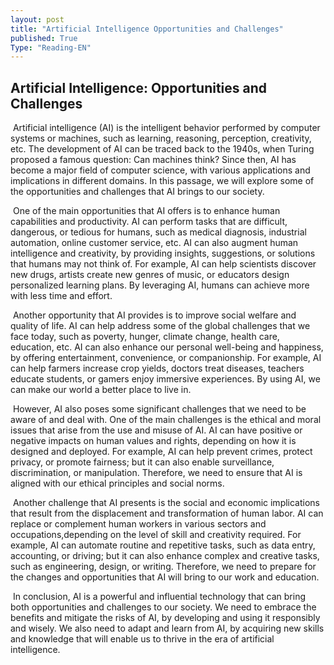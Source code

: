 ```yaml
---
layout: post
title: "Artificial Intelligence Opportunities and Challenges"
published: True
Type: "Reading-EN"
---
```


## Artificial Intelligence: Opportunities and Challenges

​	Artificial intelligence (AI) is the intelligent behavior performed by computer systems or machines, such as learning, reasoning, perception, creativity, etc. The development of AI can be traced back to the 1940s, when Turing proposed a famous question: Can machines think? Since then, AI has become a major field of computer science, with various applications and implications in different domains. In this passage, we will explore some of the opportunities and challenges that AI brings to our society.

​	One of the main opportunities that AI offers is to enhance human capabilities and productivity. AI can perform tasks that are difficult, dangerous, or tedious for humans, such as medical diagnosis, industrial automation, online customer service, etc. AI can also augment human intelligence and creativity, by providing insights, suggestions, or solutions that humans may not think of. For example, AI can help scientists discover new drugs, artists create new genres of music, or educators design personalized learning plans. By leveraging AI, humans can achieve more with less time and effort.

​	Another opportunity that AI provides is to improve social welfare and quality of life. AI can help address some of the global challenges that we face today, such as poverty, hunger, climate change, health care, education, etc. AI can also enhance our personal well-being and happiness, by offering entertainment, convenience, or companionship. For example, AI can help farmers increase crop yields, doctors treat diseases, teachers educate students, or gamers enjoy immersive experiences. By using AI, we can make our world a better place to live in.

​	However, AI also poses some significant challenges that we need to be aware of and deal with. One of the main challenges is the ethical and moral issues that arise from the use and misuse of AI. AI can have positive or negative impacts on human values and rights, depending on how it is designed and deployed. For example, AI can help prevent crimes, protect privacy, or promote fairness; but it can also enable surveillance, discrimination, or manipulation. Therefore, we need to ensure that AI is aligned with our ethical principles and social norms.

​	Another challenge that AI presents is the social and economic implications that result from the displacement and transformation of human labor. AI can replace or complement human workers in various sectors and occupations,depending on the level of skill and creativity required. For example, AI can automate routine and repetitive tasks, such as data entry, accounting, or driving; but it can also enhance complex and creative tasks, such as engineering, design, or writing. Therefore, we need to prepare for the changes and opportunities that AI will bring to our work and education.

​	In conclusion, AI is a powerful and influential technology that can bring both opportunities and challenges to our society. We need to embrace the benefits and mitigate the risks of AI, by developing and using it responsibly and wisely. We also need to adapt and learn from AI, by acquiring new skills and knowledge that will enable us to thrive in the era of artificial intelligence.